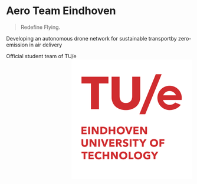 # Aero Team Eindhoven

> Redefine Flying.

Developing an autonomous drone network for sustainable transportby zero-emission in air delivery

Official student team of TU/e <img align="right" src="branding/TUe-logo-descriptor-stack-scarlet-pantone711c.svg" />

